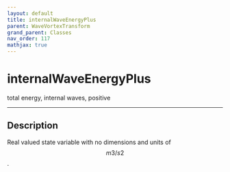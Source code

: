 ```yaml
---
layout: default
title: internalWaveEnergyPlus
parent: WaveVortexTransform
grand_parent: Classes
nav_order: 117
mathjax: true
---
```


#  internalWaveEnergyPlus

total energy, internal waves, positive


---

## Description
Real valued state variable with no dimensions and units of $$m3/s2$$.

